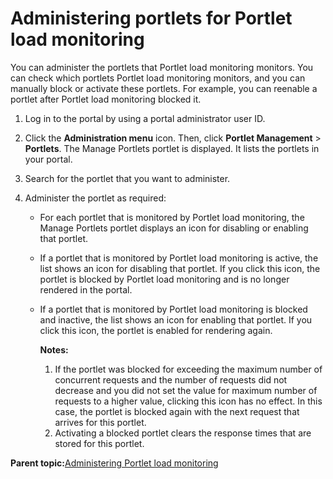 # Administering portlets for Portlet load monitoring

You can administer the portlets that Portlet load monitoring monitors. You can check which portlets Portlet load monitoring monitors, and you can manually block or activate these portlets. For example, you can reenable a portlet after Portlet load monitoring blocked it.

1.  Log in to the portal by using a portal administrator user ID.

2.  Click the **Administration menu** icon. Then, click **Portlet Management** \> **Portlets**. The Manage Portlets portlet is displayed. It lists the portlets in your portal.

3.  Search for the portlet that you want to administer.

4.  Administer the portlet as required:

    -   For each portlet that is monitored by Portlet load monitoring, the Manage Portlets portlet displays an icon for disabling or enabling that portlet.
    -   If a portlet that is monitored by Portlet load monitoring is active, the list shows an icon for disabling that portlet. If you click this icon, the portlet is blocked by Portlet load monitoring and is no longer rendered in the portal.
    -   If a portlet that is monitored by Portlet load monitoring is blocked and inactive, the list shows an icon for enabling that portlet. If you click this icon, the portlet is enabled for rendering again.

        **Notes:**

        1.  If the portlet was blocked for exceeding the maximum number of concurrent requests and the number of requests did not decrease and you did not set the value for maximum number of requests to a higher value, clicking this icon has no effect. In this case, the portlet is blocked again with the next request that arrives for this portlet.
        2.  Activating a blocked portlet clears the response times that are stored for this portlet.

**Parent topic:**[Administering Portlet load monitoring](../dev-portlet/plmt_admin.md)

